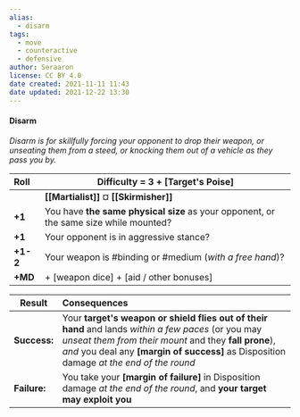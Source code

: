 ```yaml
---
alias:
  - disarm
tags:
  - move
  - counteractive
  - defensive
author: Seraaron
license: CC BY 4.0
date created: 2021-11-11 11:43
date updated: 2021-12-22 13:30
---
```


#### Disarm

_Disarm is for skillfully forcing your opponent to drop their weapon, or unseating them from a steed, or knocking them out of a vehicle as they pass you by._

| Roll     | Difficulty = 3 + [Target's Poise]                                                     |
| :------- | ------------------------------------------------------------------------------------- |
|          | **[[Martialist]]** ¤ **[[Skirmisher]]**                                               |
| **+1**   | You have **the same physical size** as your opponent, or the same size while mounted? |
| **+1**   | Your opponent is in aggressive stance?                                                |
| **+1-2** | Your weapon is #binding or #medium (_with a free hand_)?                              |
| **+MD**  | + [weapon dice] + [aid / other bonuses]                                               |

| Result       | Consequences                                                                                                                                                                                                                                              |
| ------------ | :-------------------------------------------------------------------------------------------------------------------------------------------------------------------------------------------------------------------------------------------------------- |
| **Success:** | Your **target's weapon or shield flies out of their hand** and lands _within a few paces_ (or you may _unseat them from their mount_ and they **fall prone**), _and_ you deal any **[margin of success]** as Disposition damage _at the end of the round_ |
| **Failure:** | You take your **[margin of failure]** in Disposition damage _at the end of the round_, and **your target may exploit you**                                                                                                                                |
